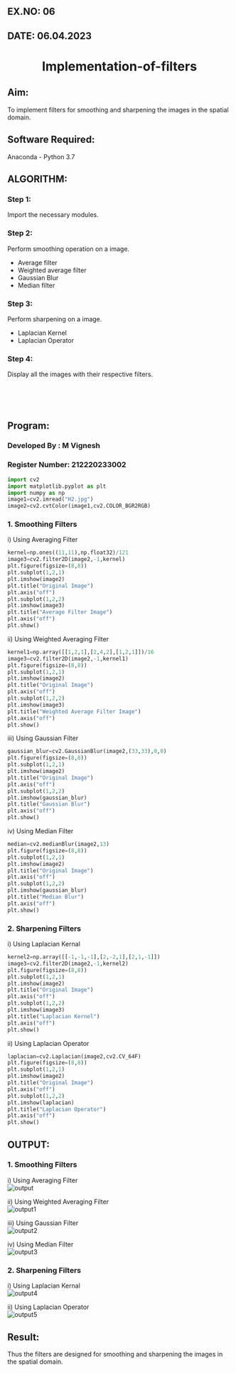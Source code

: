 ## EX.NO: 06<br>
## DATE: 06.04.2023
# <p align="center">Implementation-of-filters
## Aim:
To implement filters for smoothing and sharpening the images in the spatial domain.

## Software Required:
Anaconda - Python 3.7

## ALGORITHM:
### Step 1:
Import the necessary modules. 
### Step 2:
Perform smoothing operation on a image. 
- Average filter
- Weighted average filter
- Gaussian Blur 
- Median filter
### Step 3:
Perform sharpening on a image.
- Laplacian Kernel
- Laplacian Operator
### Step 4:
Display all the images with their respective filters.

<br/>
<br/>
<br/>
  
## Program:
### Developed By   : M Vignesh
### Register Number: 212220233002
```python
import cv2
import matplotlib.pyplot as plt
import numpy as np
image1=cv2.imread("H2.jpg")
image2=cv2.cvtColor(image1,cv2.COLOR_BGR2RGB)
```

### 1. Smoothing Filters
i) Using Averaging Filter
```Python
kernel=np.ones((11,11),np.float32)/121
image3=cv2.filter2D(image2,-1,kernel)
plt.figure(figsize=(8,8))
plt.subplot(1,2,1)
plt.imshow(image2)
plt.title("Original Image")
plt.axis("off")
plt.subplot(1,2,2)
plt.imshow(image3)
plt.title("Average Filter Image")
plt.axis("off")
plt.show()
```
ii) Using Weighted Averaging Filter
```Python
kernel1=np.array([[1,2,1],[2,4,2],[1,2,1]])/16
image3=cv2.filter2D(image2,-1,kernel1)
plt.figure(figsize=(8,8))
plt.subplot(1,2,1)
plt.imshow(image2)
plt.title("Original Image")
plt.axis("off")
plt.subplot(1,2,2)
plt.imshow(image3)
plt.title("Weighted Average Filter Image")
plt.axis("off")
plt.show()
```
iii) Using Gaussian Filter
```Python
gaussian_blur=cv2.GaussianBlur(image2,(33,33),0,0)
plt.figure(figsize=(8,8))
plt.subplot(1,2,1)
plt.imshow(image2)
plt.title("Original Image")
plt.axis("off")
plt.subplot(1,2,2)
plt.imshow(gaussian_blur)
plt.title("Gaussian Blur")
plt.axis("off")
plt.show()
```
iv) Using Median Filter
```Python
median=cv2.medianBlur(image2,13)
plt.figure(figsize=(8,8))
plt.subplot(1,2,1)
plt.imshow(image2)
plt.title("Original Image")
plt.axis("off")
plt.subplot(1,2,2)
plt.imshow(gaussian_blur)
plt.title("Median Blur")
plt.axis("off")
plt.show()
```

### 2. Sharpening Filters
i) Using Laplacian Kernal
```Python
kernel2=np.array([[-1,-1,-1],[2,-2,1],[2,1,-1]])
image3=cv2.filter2D(image2,-1,kernel2)
plt.figure(figsize=(8,8))
plt.subplot(1,2,1)
plt.imshow(image2)
plt.title("Original Image")
plt.axis("off")
plt.subplot(1,2,2)
plt.imshow(image3)
plt.title("Laplacian Kernel")
plt.axis("off")
plt.show()
```
ii) Using Laplacian Operator
```Python
laplacian=cv2.Laplacian(image2,cv2.CV_64F)
plt.figure(figsize=(8,8))
plt.subplot(1,2,1)
plt.imshow(image2)
plt.title("Original Image")
plt.axis("off")
plt.subplot(1,2,2)
plt.imshow(laplacian)
plt.title("Laplacian Operator")
plt.axis("off")
plt.show()
```

## OUTPUT:
### 1. Smoothing Filters

i) Using Averaging Filter<br>
![output](https://user-images.githubusercontent.com/75234588/168142560-e397a6e9-55f5-4fef-890c-654f33dcbf3a.png)


ii) Using Weighted Averaging Filter<br>
![output1](https://user-images.githubusercontent.com/75234588/168142583-233c297d-f8f4-4b05-9a65-83b605867cdd.png)


iii) Using Gaussian Filter<br>
![output2](https://user-images.githubusercontent.com/75234588/168142611-684442d5-8c03-4c38-b1ef-59a4e8c02bfa.png)


iv) Using Median Filter<br>
![output3](https://user-images.githubusercontent.com/75234588/168142623-4f9c2091-223b-4d63-92d9-591914b0062e.png)


### 2. Sharpening Filters

i) Using Laplacian Kernal<br>
![output4](https://user-images.githubusercontent.com/75234588/168142655-69696088-61e0-4789-bc56-addaf19448ab.png)


ii) Using Laplacian Operator<br>
![output5](https://user-images.githubusercontent.com/75234588/168142674-a19a0282-0c68-410b-9b77-d298ddabd655.png)


## Result:
Thus the filters are designed for smoothing and sharpening the images in the spatial domain.
